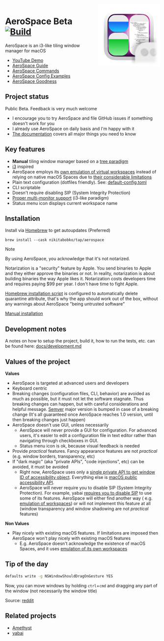 <img src="./src/Assets.xcassets/AppIcon.appiconset/icon.png" width="40%" height="40%" align="right">

# AeroSpace Beta [![Build](https://github.com/nikitabobko/AeroSpace/actions/workflows/build.yml/badge.svg?branch=main)](https://github.com/nikitabobko/AeroSpace/actions/workflows/build.yml)

AeroSpace is an i3-like tiling window manager for macOS

- [YouTube Demo](https://www.youtube.com/watch?v=UOl7ErqWbrk)
- [AeroSpace Guide](https://nikitabobko.github.io/AeroSpace/guide)
- [AeroSpace Commands](https://nikitabobko.github.io/AeroSpace/commands)
- [AeroSpace Config Examples](https://nikitabobko.github.io/AeroSpace/config-examples)
- [AeroSpace Goodness](https://nikitabobko.github.io/AeroSpace/goodness)

## Project status

Public Beta. Feedback is very much welcome

- I encourage you to try AeroSpace and file GitHub issues if something doesn't work for you
- I already use AeroSpace on daily basis and I'm happy with it
- [The documentation](https://nikitabobko.github.io/AeroSpace/guide) covers all major things you need to know

## Key features

- **Manual** tiling window manager based on a [tree paradigm](https://nikitabobko.github.io/AeroSpace/guide#tree)
- [i3](https://i3wm.org/) inspired
- AeroSpace employs
  its [own emulation of virtual workspaces](https://nikitabobko.github.io/AeroSpace/guide#emulation-of-virtual-workspaces)
  instead of relying on native macOS Spaces due
  to [their considerable limitations](https://nikitabobko.github.io/AeroSpace/guide#emulation-of-virtual-workspaces)
- Plain text configuration (dotfiles friendly). See: [default-config.toml](https://nikitabobko.github.io/AeroSpace/config-examples#default-config)
- CLI scriptable
- Doesn't require disabling SIP (System Integrity Protection)
- [Proper multi-monitor support](https://nikitabobko.github.io/AeroSpace/guide#multiple-monitors) (i3-like paradigm)
- Status menu icon displays current workspace name

## Installation

Install via [Homebrew](https://brew.sh/) to get autoupdates (Preferred)

```
brew install --cask nikitabobko/tap/aerospace
```

> [!NOTE]
> By using AeroSpace, you acknowledge that it's not notarized.
>
> Notarization is a "security" feature by Apple. You send binaries to Apple and they either approve the binaries or not.
> In reality, notarization is about building binaries the way Apple likes it.
> Notarization costs developers time and requires paying $99 per year.
> I don't have time to fight Apple.
>
> [Homebrew installation script](https://github.com/nikitabobko/homebrew-tap/blob/main/Casks/aerospace.rb) is configured to
> automatically delete quarantine attribute, that's why the app should work out of the box, without any warnings about AeroSpace
> "being untrusted software"

[Manual installation](./docs/manual-installation.md)

## Development notes

A notes on how to setup the project, build it, how to run the tests, etc. can be found here: [docs/development.md](docs/development.md)

## Values of the project

**Values**
- AeroSpace is targeted at advanced users and developers
- Keyboard centric
- Breaking changes (configuration files, CLI, behavior) are avoided as much as possible, but it must not let the software
  stagnate. Thus breaking changes can happen, but with careful considerations and helpful message. [Semver](https://semver.org/)
  major version is bumped in case of a breaking change (It's all guaranteed once AeroSpace reaches 1.0 version, until then
  breaking changes just happen)
- AeroSpace doesn't use GUI, unless necessarily
  - AeroSpace will never provide a GUI for configuration. For advanced users, it's easier to edit a configuration file in text
    editor rather than navigating through checkboxes in GUI.
  - Status menu icon is ok, because visual feedback is needed
- Provide _practical_ features. Fancy appearance features are not _practical_ (e.g. window borders, transparency, etc)
- If "dark magic" (aka "private APIs", "code injections", etc) can be avoided, it must be avoided
  - Right now, AeroSpace uses only a [single private API to get window ID of accessibility object](./src/Bridged-Header.h).
    Everything else is [macOS public accessibility
    API](https://developer.apple.com/documentation/applicationservices/axuielement_h).
  - AeroSpace will never require you to disable SIP (System Integrity Protection). For example, yabai [requires you to disable
    SIP](https://github.com/koekeishiya/yabai/issues/1863) to use some of its features. AeroSpace will either find another way
    ( e.g. [emulation of workspaces](https://nikitabobko.github.io/AeroSpace/guide#emulation-of-virtual-workspaces))
    or will not implement this feature at all (window transparency and window shadowing are not _practical_ features)

**Non Values**
- Play nicely with existing macOS features. If limitations are imposed then AeroSpace won't play nicely with existing macOS
  features
  - E.g. AeroSpace doesn't acknowledge the existence of macOS Spaces, and it uses [emulation of its own
    workspaces](https://nikitabobko.github.io/AeroSpace/guide#emulation-of-virtual-workspaces)

## Tip of the day

```bash
defaults write -g NSWindowShouldDragOnGesture YES
```

Now, you can move windows by holding `ctrl`+`cmd` and dragging any part of the window (not necessarily the window title)

Source: [reddit](https://www.reddit.com/r/MacOS/comments/k6hiwk/keyboard_modifier_to_simplify_click_drag_of/)

## Related projects
- [Amethyst](https://github.com/ianyh/Amethyst)
- [yabai](https://github.com/koekeishiya/yabai)
